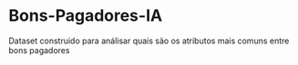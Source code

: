 # Bons-Pagadores-IA
Dataset construido para análisar quais são os atributos mais comuns entre bons pagadores
